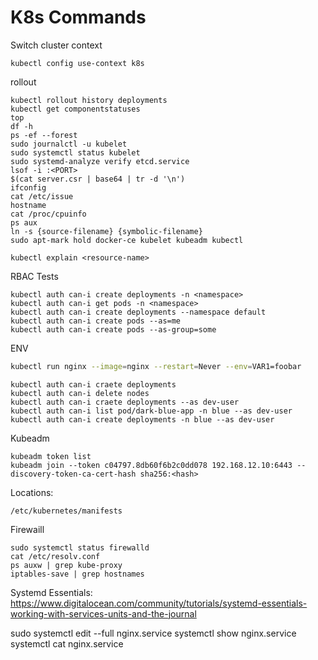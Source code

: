 # K8s Commands

Switch cluster context
```
kubectl config use-context k8s
```

rollout

```
kubectl rollout history deployments
kubectl get componentstatuses
top
df -h
ps -ef --forest
sudo journalctl -u kubelet
sudo systemctl status kubelet
sudo systemd-analyze verify etcd.service
lsof -i :<PORT>
$(cat server.csr | base64 | tr -d '\n')
ifconfig
cat /etc/issue
hostname
cat /proc/cpuinfo
ps aux
ln -s {source-filename} {symbolic-filename}
sudo apt-mark hold docker-ce kubelet kubeadm kubectl
```

```
kubectl explain <resource-name>
```

RBAC Tests

```
kubectl auth can-i create deployments -n <namespace>
kubectl auth can-i get pods -n <namespace>
kubectl auth can-i create deployments --namespace default
kubectl auth can-i create pods --as=me
kubectl auth can-i create pods --as-group=some
```

ENV

```bash
kubectl run nginx --image=nginx --restart=Never --env=VAR1=foobar
```

```
kubectl auth can-i craete deployments
kubectl auth can-i delete nodes
kubectl auth can-i craete deployments --as dev-user
kubectl auth can-i list pod/dark-blue-app -n blue --as dev-user
kubectl auth can-i create deployments -n blue --as dev-user
```


Kubeadm
```
kubeadm token list
kubeadm join --token c04797.8db60f6b2c0dd078 192.168.12.10:6443 --discovery-token-ca-cert-hash sha256:<hash>
```

Locations:
```
/etc/kubernetes/manifests
```

Firewaill
```
sudo systemctl status firewalld
cat /etc/resolv.conf
ps auxw | grep kube-proxy
iptables-save | grep hostnames
```

Systemd Essentials:
https://www.digitalocean.com/community/tutorials/systemd-essentials-working-with-services-units-and-the-journal

sudo systemctl edit --full nginx.service
systemctl show nginx.service
systemctl cat nginx.service